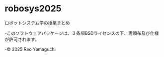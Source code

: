 # robosys2025
ロボットシステム学の授業まとめ

-このソフトウェアパッケージは、３条項BSDライセンスの下、再頒布及び仕様が許可されます。

-© 2025 Reo Yamaguchi
